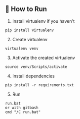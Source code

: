 ## 📖 How to Run

1. Install virtualenv if you haven't

```
pip install virtualenv
```

2. Create virtualenv

```
virtualenv venv
```

3. Activate the created virtualenv

```
source venv/Scripts/activate
```

4. Install dependencies

```
pip install -r requirements.txt
```

5. Run

```
run.bat
or with gitbash
cmd "/C run.bat"
```
